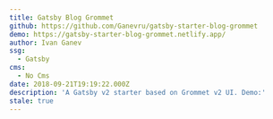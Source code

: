 ```yaml
---
title: Gatsby Blog Grommet
github: https://github.com/Ganevru/gatsby-starter-blog-grommet
demo: https://gatsby-starter-blog-grommet.netlify.app/
author: Ivan Ganev
ssg:
  - Gatsby
cms:
  - No Cms
date: 2018-09-21T19:19:22.000Z
description: 'A Gatsby v2 starter based on Grommet v2 UI. Demo:'
stale: true
---
```

